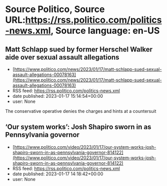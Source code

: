 # Source Politico, Source URL:https://rss.politico.com/politics-news.xml, Source language: en-US

## Matt Schlapp sued by former Herschel Walker aide over sexual assault allegations
 - [https://www.politico.com/news/2023/01/17/matt-schlapp-sued-sexual-assault-allegations-00078163](https://www.politico.com/news/2023/01/17/matt-schlapp-sued-sexual-assault-allegations-00078163)
 - RSS feed: https://rss.politico.com/politics-news.xml
 - date published: 2023-01-17 15:14:54+00:00
 - user: None

The conservative operative denies the charges and hints at a countersuit

## ‘Our system works’: Josh Shapiro sworn in as Pennsylvania governor
 - [https://www.politico.com/video/2023/01/17/our-system-works-josh-shapiro-sworn-in-as-pennsylvania-governor-814122](https://www.politico.com/video/2023/01/17/our-system-works-josh-shapiro-sworn-in-as-pennsylvania-governor-814122)
 - RSS feed: https://rss.politico.com/politics-news.xml
 - date published: 2023-01-17 14:18:42+00:00
 - user: None


